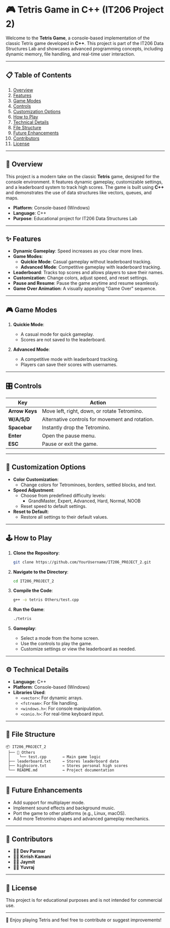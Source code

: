 # 🎮 Tetris Game in C++ (IT206 Project 2)

Welcome to the **Tetris Game**, a console-based implementation of the classic Tetris game developed in **C++**. This project is part of the IT206 Data Structures Lab and showcases advanced programming concepts, including dynamic memory, file handling, and real-time user interaction.

---

## 📋 Table of Contents

1. [Overview](#overview)
2. [Features](#features)
3. [Game Modes](#game-modes)
4. [Controls](#controls)
5. [Customization Options](#customization-options)
6. [How to Play](#how-to-play)
7. [Technical Details](#technical-details)
8. [File Structure](#file-structure)
9. [Future Enhancements](#future-enhancements)
10. [Contributors](#contributors)
11. [License](#license)

---

## 📝 Overview

This project is a modern take on the classic **Tetris** game, designed for the console environment. It features dynamic gameplay, customizable settings, and a leaderboard system to track high scores. The game is built using **C++** and demonstrates the use of data structures like vectors, queues, and maps.

- **Platform**: Console-based (Windows)
- **Language**: C++
- **Purpose**: Educational project for IT206 Data Structures Lab

---

## ✨ Features

- **Dynamic Gameplay**: Speed increases as you clear more lines.
- **Game Modes**:
  - **Quickie Mode**: Casual gameplay without leaderboard tracking.
  - **Advanced Mode**: Competitive gameplay with leaderboard tracking.
- **Leaderboard**: Tracks top scores and allows players to save their names.
- **Customization**: Change colors, adjust speed, and reset settings.
- **Pause and Resume**: Pause the game anytime and resume seamlessly.
- **Game Over Animation**: A visually appealing "Game Over" sequence.

---

## 🎮 Game Modes

1. **Quickie Mode**:
   - A casual mode for quick gameplay.
   - Scores are not saved to the leaderboard.

2. **Advanced Mode**:
   - A competitive mode with leaderboard tracking.
   - Players can save their scores with usernames.

---

## 🎛️ Controls

| **Key**       | **Action**                     |
|---------------|--------------------------------|
| **Arrow Keys**| Move left, right, down, or rotate Tetromino. |
| **W/A/S/D**   | Alternative controls for movement and rotation. |
| **Spacebar**  | Instantly drop the Tetromino.  |
| **Enter**     | Open the pause menu.           |
| **ESC**       | Pause or exit the game.        |

---

## 🎨 Customization Options

- **Color Customization**:
  - Change colors for Tetrominoes, borders, settled blocks, and text.
- **Speed Adjustment**:
  - Choose from predefined difficulty levels:
    - GrandMaster, Expert, Advanced, Hard, Normal, NOOB
  - Reset speed to default settings.
- **Reset to Default**:
  - Restore all settings to their default values.

---

## 🕹️ How to Play

1. **Clone the Repository**:
   ```bash
   git clone https://github.com/YourUsername/IT206_PROJECT_2.git
   ```

2. **Navigate to the Directory**:
   ```bash
   cd IT206_PROJECT_2
   ```

3. **Compile the Code**:
   ```bash
   g++ -o tetris Others/test.cpp
   ```

4. **Run the Game**:
   ```bash
   ./tetris
   ```

5. **Gameplay**:
   - Select a mode from the home screen.
   - Use the controls to play the game.
   - Customize settings or view the leaderboard as needed.

---

## ⚙️ Technical Details

- **Language**: C++
- **Platform**: Console-based (Windows)
- **Libraries Used**:
  - `<vector>`: For dynamic arrays.
  - `<fstream>`: For file handling.
  - `<windows.h>`: For console manipulation.
  - `<conio.h>`: For real-time keyboard input.

---

## 📁 File Structure

```
📦 IT206_PROJECT_2
 ├── 📂 Others
 │    └── test.cpp       → Main game logic
 ├── leaderboard.txt     → Stores leaderboard data
 ├── highscore.txt       → Stores personal high scores
 └── README.md           → Project documentation
```

---

## 🚀 Future Enhancements

- Add support for multiplayer mode.
- Implement sound effects and background music.
- Port the game to other platforms (e.g., Linux, macOS).
- Add more Tetromino shapes and advanced gameplay mechanics.

---

## 🤝 Contributors

- 👨‍💻 **Dev Parmar**  
- 👨‍💻 **Krrish Kamani**  
- 👨‍💻 **Jaymit**  
- 👨‍💻 **Yuvraj**

---

## 📜 License

This project is for educational purposes and is not intended for commercial use.

---

🎉 Enjoy playing Tetris and feel free to contribute or suggest improvements!
